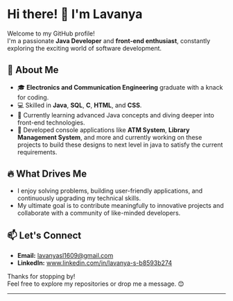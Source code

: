 # Hi there! 👋 I'm Lavanya  

Welcome to my GitHub profile!  
I'm a passionate **Java Developer** and **front-end enthusiast**, constantly exploring the exciting world of software development.  

## 🌟 About Me  
- 🎓 **Electronics and Communication Engineering** graduate with a knack for coding.  
- 💻 Skilled in **Java**, **SQL**, **C**, **HTML**, and **CSS**.  
- 🌱 Currently learning advanced Java concepts and diving deeper into front-end technologies.  
- 🚀 Developed console applications like **ATM System**, **Library Management System**, and more and currently working on these projects to build these designs to next level in java to satisfy the current requirements.  

## 🔥 What Drives Me  
- I enjoy solving problems, building user-friendly applications, and continuously upgrading my technical skills.  
- My ultimate goal is to contribute meaningfully to innovative projects and collaborate with a community of like-minded developers.  

## 📫 Let's Connect  
- **Email:** lavanyasl1609@gmail.com 
- **LinkedIn:** www.linkedin.com/in/lavanya-s-b8593b274


Thanks for stopping by!  
Feel free to explore my repositories or drop me a message. 😊  

--- 

